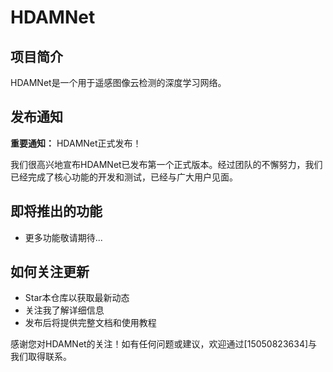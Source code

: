 # HDAMNet

## 项目简介

HDAMNet是一个用于遥感图像云检测的深度学习网络。

## 发布通知

**重要通知：** HDAMNet正式发布！

我们很高兴地宣布HDAMNet已发布第一个正式版本。经过团队的不懈努力，我们已经完成了核心功能的开发和测试，已经与广大用户见面。

## 即将推出的功能

- 更多功能敬请期待...

## 如何关注更新

- Star本仓库以获取最新动态
- 关注我了解详细信息
- 发布后将提供完整文档和使用教程

感谢您对HDAMNet的关注！如有任何问题或建议，欢迎通过[15050823634]与我们取得联系。
